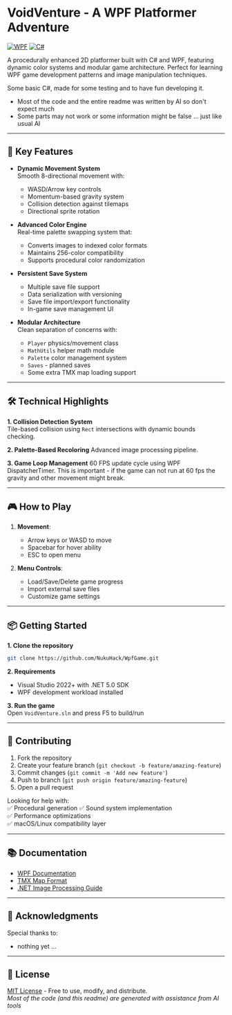 # VoidVenture - A WPF Platformer Adventure

[![WPF](https://img.shields.io/badge/Powered%20by-WPF-blue)](https://learn.microsoft.com/en-us/dotnet/desktop/wpf/)
[![C#](https://img.shields.io/badge/C%23-5.0+-brightgreen)](https://docs.microsoft.com/en-us/dotnet/csharp/)

A procedurally enhanced 2D platformer built with C# and WPF, featuring dynamic color systems and modular game architecture. Perfect for learning WPF game development patterns and image manipulation techniques.

Some basic C#, made for some testing and to have fun developing it.
- Most of the code and the entire readme was written by AI so don't expect much
- Some parts may not work or some information might be false ... just like usual AI

---

## 🚀 Key Features

- **Dynamic Movement System**  
  Smooth 8-directional movement with:
  - WASD/Arrow key controls
  - Momentum-based gravity system
  - Collision detection against tilemaps
  - Directional sprite rotation

- **Advanced Color Engine**  
  Real-time palette swapping system that:
  - Converts images to indexed color formats
  - Maintains 256-color compatibility
  - Supports procedural color randomization

- **Persistent Save System**  
  - Multiple save file support
  - Data serialization with versioning
  - Save file import/export functionality
  - In-game save management UI

- **Modular Architecture**  
  Clean separation of concerns with:
  - `Player` physics/movement class
  - `MathUtils` helper math module
  - `Palette` color management system
  - `Saves` - planned saves
  - Some extra TMX map loading support

---

## 🛠️ Technical Highlights

**1. Collision Detection System**  
Tile-based collision using `Rect` intersections with dynamic bounds checking.

**2. Palette-Based Recoloring**
Advanced image processing pipeline.

**3. Game Loop Management**
60 FPS update cycle using WPF DispatcherTimer.
This is important - if the game can not run at 60 fps the gravity and other movement might break.

---

## 🎮 How to Play

1. **Movement**:  
   - Arrow keys or WASD to move  
   - Spacebar for hover ability  
   - ESC to open menu

2. **Menu Controls**:  
   - Load/Save/Delete game progress  
   - Import external save files  
   - Customize game settings

---

## 📦 Getting Started

**1. Clone the repository**  
```bash
git clone https://github.com/NukuHack/WpfGame.git
```

**2. Requirements**  
- Visual Studio 2022+ with .NET 5.0 SDK
- WPF development workload installed

**3. Run the game**  
Open `VoidVenture.sln` and press F5 to build/run

---

## 🤝 Contributing

1. Fork the repository
2. Create your feature branch (`git checkout -b feature/amazing-feature`)
3. Commit changes (`git commit -m 'Add new feature'`)
4. Push to branch (`git push origin feature/amazing-feature`)
5. Open a pull request

Looking for help with:  
✅ Procedural generation
✅ Sound system implementation  
✅ Performance optimizations  
✅ macOS/Linux compatibility layer

---

## 📚 Documentation

- [WPF Documentation](https://learn.microsoft.com/en-us/dotnet/desktop/wpf/)
- [TMX Map Format](https://doc.mapeditor.org/en/stable/reference/tmx-map-format/)
- [.NET Image Processing Guide](https://docs.microsoft.com/en-us/dotnet/desktop/winforms/advanced/image-processing)

---

## 🎨 Acknowledgments

Special thanks to:  
- nothing yet ...


---

## 📜 License

[MIT License](LICENSE) - Free to use, modify, and distribute.  
*Most of the code (and this readme) are generated with assistance from AI tools*
